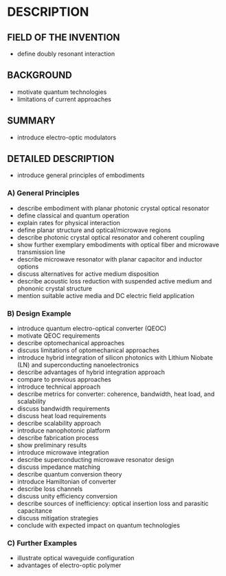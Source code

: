 # DESCRIPTION

## FIELD OF THE INVENTION

- define doubly resonant interaction

## BACKGROUND

- motivate quantum technologies
- limitations of current approaches

## SUMMARY

- introduce electro-optic modulators

## DETAILED DESCRIPTION

- introduce general principles of embodiments

### A) General Principles

- describe embodiment with planar photonic crystal optical resonator
- define classical and quantum operation
- explain rates for physical interaction
- define planar structure and optical/microwave regions
- describe photonic crystal optical resonator and coherent coupling
- show further exemplary embodiments with optical fiber and microwave transmission line
- describe microwave resonator with planar capacitor and inductor options
- discuss alternatives for active medium disposition
- describe acoustic loss reduction with suspended active medium and phononic crystal structure
- mention suitable active media and DC electric field application

### B) Design Example

- introduce quantum electro-optical converter (QEOC)
- motivate QEOC requirements
- describe optomechanical approaches
- discuss limitations of optomechanical approaches
- introduce hybrid integration of silicon photonics with Lithium Niobate (LN) and superconducting nanoelectronics
- describe advantages of hybrid integration approach
- compare to previous approaches
- introduce technical approach
- describe metrics for converter: coherence, bandwidth, heat load, and scalability
- discuss bandwidth requirements
- discuss heat load requirements
- describe scalability approach
- introduce nanophotonic platform
- describe fabrication process
- show preliminary results
- introduce microwave integration
- describe superconducting microwave resonator design
- discuss impedance matching
- describe quantum conversion theory
- introduce Hamiltonian of converter
- describe loss channels
- discuss unity efficiency conversion
- describe sources of inefficiency: optical insertion loss and parasitic capacitance
- discuss mitigation strategies
- conclude with expected impact on quantum technologies

### C) Further Examples

- illustrate optical waveguide configuration
- advantages of electro-optic polymer

